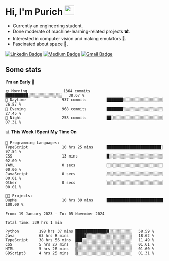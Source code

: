 <h1 align="left">Hi, I'm Purich
<img src="https://media.giphy.com/media/hvRJCLFzcasrR4ia7z/giphy.gif" width="30px"/></h1>

* Currently an engineering student.
* Done moderate of machine-learning-related projects :film_projector:.
* Interested in computer vision and making emulators :space_invader:.
* Fascinated about space :milky_way:.

[![Linkedin Badge](https://img.shields.io/badge/-Purich-blue?style=flat-square&logo=Linkedin&logoColor=white&link=https://www.linkedin.com/in/purich-siritip-16b3b3255/)](https://www.linkedin.com/in/purich-siritip-16b3b3255) [![Medium Badge](https://img.shields.io/badge/-@purich-gray?style=flat-square&labelColor=000000&logo=Medium&link=https://medium.com/@phuritsiritip)](https://medium.com/@phuritsiritip)
[![Gmail Badge](https://img.shields.io/badge/-mark.phurit@gmail.com-c14438?style=flat-square&logo=Gmail&logoColor=white&link=mailto:mark.phurit@gmail.com)](mailto:mark.phurit@gmail.com)

## Some stats

  
  <!--START_SECTION:waka-->
**I'm an Early 🐤** 

```text
🌞 Morning                1364 commits        ██████████░░░░░░░░░░░░░░░   38.67 % 
🌆 Daytime                937 commits         ███████░░░░░░░░░░░░░░░░░░   26.57 % 
🌃 Evening                968 commits         ███████░░░░░░░░░░░░░░░░░░   27.45 % 
🌙 Night                  258 commits         ██░░░░░░░░░░░░░░░░░░░░░░░   07.31 % 
```


📊 **This Week I Spent My Time On** 

```text
💬 Programming Languages: 
TypeScript               10 hrs 25 mins      ████████████████████████░   97.84 % 
CSS                      13 mins             █░░░░░░░░░░░░░░░░░░░░░░░░   02.09 % 
YAML                     0 secs              ░░░░░░░░░░░░░░░░░░░░░░░░░   00.06 % 
JavaScript               0 secs              ░░░░░░░░░░░░░░░░░░░░░░░░░   00.01 % 
Other                    0 secs              ░░░░░░░░░░░░░░░░░░░░░░░░░   00.01 % 

🐱‍💻 Projects: 
DupMe                    10 hrs 39 mins      █████████████████████████   100.00 % 
```


<!--END_SECTION:waka-->

  <!--START_SECTION:waka-simple-->

```text
From: 19 January 2023 - To: 05 November 2024

Total Time: 339 hrs 1 min

Python         198 hrs 37 mins ██████████████▓░░░░░░░░░░   58.59 %
Java           63 hrs 8 mins   ████▓░░░░░░░░░░░░░░░░░░░░   18.62 %
TypeScript     38 hrs 56 mins  ███░░░░░░░░░░░░░░░░░░░░░░   11.49 %
CSS            5 hrs 27 mins   ▒░░░░░░░░░░░░░░░░░░░░░░░░   01.61 %
HTML           5 hrs 26 mins   ▒░░░░░░░░░░░░░░░░░░░░░░░░   01.60 %
GDScript3      4 hrs 25 mins   ▒░░░░░░░░░░░░░░░░░░░░░░░░   01.31 %
```

<!--END_SECTION:waka-simple-->

  <!--![Anurag's GitHub stats](https://github-readme-stats.vercel.app/api?username=vikimark&show_icons=true&theme=gruvbox_light)-->
  
<!--
**vikimark/vikimark** is a ✨ _special_ ✨ repository because its `README.md` (this file) appears on your GitHub profile.

Here are some ideas to get you started:

- 🔭 I’m currently working on ...
- 🌱 I’m currently learning ...
- 👯 I’m looking to collaborate on ...
- 🤔 I’m looking for help with ...
- 💬 Ask me about ...
- 📫 How to reach me: ...
- 😄 Pronouns: ...
- ⚡ Fun fact: ...
-->
